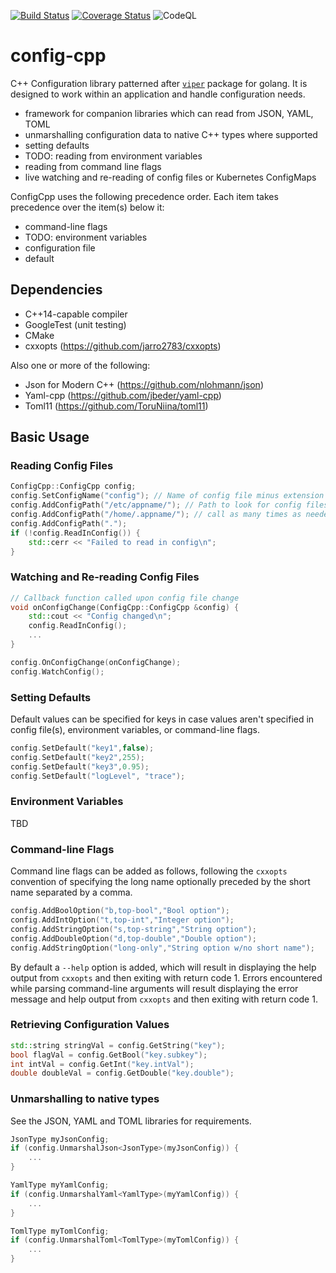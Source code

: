 [![Build Status](https://travis-ci.com/CJLove/config-cpp.svg?branch=master)](https://travis-ci.com/CJLove/config-cpp)
[![Coverage Status](https://coveralls.io/repos/github/CJLove/config-cpp/badge.svg?branch=master)](https://coveralls.io/github/CJLove/config-cpp?branch=master)
![CodeQL](https://github.com/CJLove/config-cpp/workflows/CodeQL/badge.svg)



# config-cpp

C++ Configuration library patterned after [`viper`](https://github.com/spf13/viper) package for golang.  It is designed to work within an application and handle configuration needs.

- framework for companion libraries which can read from JSON, YAML, TOML
- unmarshalling configuration data to native C++ types where supported
- setting defaults
- TODO: reading from environment variables
- reading from command line flags
- live watching and re-reading of config files or Kubernetes ConfigMaps

ConfigCpp uses the following precedence order.  Each item takes precedence over the item(s) below it:

- command-line flags
- TODO: environment variables
- configuration file
- default

## Dependencies
- C++14-capable compiler
- GoogleTest (unit testing)
- CMake
- cxxopts (https://github.com/jarro2783/cxxopts)

Also one or more of the following:
- Json for Modern C++ (https://github.com/nlohmann/json)
- Yaml-cpp (https://github.com/jbeder/yaml-cpp)
- Toml11 (https://github.com/ToruNiina/toml11)

## Basic Usage

### Reading Config Files

```c++
ConfigCpp::ConfigCpp config;
config.SetConfigName("config"); // Name of config file minus extension
config.AddConfigPath("/etc/appname/"); // Path to look for config files
config.AddConfigPath("/home/.appname/"); // call as many times as needed
config.AddConfigPath(".");
if (!config.ReadInConfig()) {
    std::cerr << "Failed to read in config\n";
}
```

### Watching and Re-reading Config Files

```c++
// Callback function called upon config file change
void onConfigChange(ConfigCpp::ConfigCpp &config) {
    std::cout << "Config changed\n";
    config.ReadInConfig();
    ...
}

config.OnConfigChange(onConfigChange);
config.WatchConfig();
```

### Setting Defaults

Default values can be specified for keys in case values aren't specified in config file(s), environment variables, or command-line flags.

```c++
config.SetDefault("key1",false);
config.SetDefault("key2",255);
config.SetDefault("key3",0.95);
config.SetDefault("logLevel", "trace");
```

### Environment Variables
TBD

### Command-line Flags
Command line flags can be added as follows, following the `cxxopts` convention of specifying the long name optionally preceded by the short name separated by a comma.

```c++
config.AddBoolOption("b,top-bool","Bool option");
config.AddIntOption("t,top-int","Integer option");
config.AddStringOption("s,top-string","String option");
config.AddDoubleOption("d,top-double","Double option");
config.AddStringOption("long-only","String option w/no short name");
```
By default a `--help` option is added, which will result in displaying the help output from `cxxopts` and then exiting with return code 1.  Errors encountered while parsing command-line arguments will result displaying the error message and help output from `cxxopts` and then exiting with return code 1.


### Retrieving Configuration Values

```c++
std::string stringVal = config.GetString("key");
bool flagVal = config.GetBool("key.subkey");
int intVal = config.GetInt("key.intVal");
double doubleVal = config.GetDouble("key.double");
```

### Unmarshalling to native types
See the JSON, YAML and TOML libraries for requirements.
```c++
JsonType myJsonConfig;
if (config.UnmarshalJson<JsonType>(myJsonConfig)) {
    ...
}

YamlType myYamlConfig;
if (config.UnmarshalYaml<YamlType>(myYamlConfig)) {
    ...
}

TomlType myTomlConfig;
if (config.UnmarshalToml<TomlType>(myTomlConfig)) {
    ...
}
```
